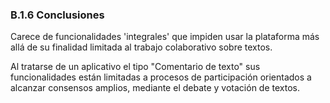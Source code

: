 ### B.1.6 Conclusiones

Carece de funcionalidades 'integrales' que impiden usar la plataforma más allá de su finalidad limitada al trabajo colaborativo sobre textos.

Al tratarse de un aplicativo el tipo "Comentario de texto" sus funcionalidades están limitadas a procesos de participación orientados a alcanzar consensos amplios, mediante el debate y votación de textos.

